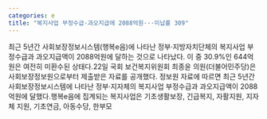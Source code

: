 ```yaml
---
categories: e
title: "복지사업 부정수급·과오지급에 2088억원···미납률 309"
---
```

최근 5년간 사회보장정보시스템(행복e음)에 나타난 정부·지방자치단체의 복지사업 부정수급과 과오지급액이 2088억원에 달하는 것으로 나타났다. 이 중 30.9%인 644억원은 여전히 미환수된 상태다.22일 국회 보건복지위원회 최종윤 의원(더불어민주당)은 사회보장정보원으로부터 제출받은 자료를 공개했다. 정보원 자료에 따르면 최근 5년간 사회보장정보시스템에 나타난 정부·지자체의 복지사업 부정수급과 과오지급액이 2088억원에 달했다.행복e음에 집계되는 복지사업은 기초생활보장, 긴급복지, 자활지원, 지자체 지원, 기초연금, 아동수당, 한부모